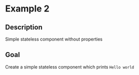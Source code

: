# Example 2
## Description
Simple stateless component without properties

## Goal
Create a simple stateless component which prints `Hello world`